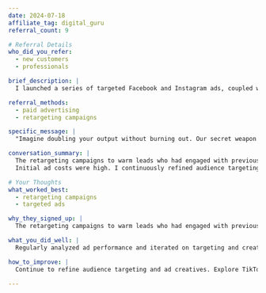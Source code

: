 ```yaml
---
date: 2024-07-18
affiliate_tag: digital_guru
referral_count: 9

# Referral Details
who_did_you_refer:
  - new customers
  - professionals

brief_description: |
  I launched a series of targeted Facebook and Instagram ads, coupled with strategic retargeting campaigns.

referral_methods:
  - paid advertising
  - retargeting campaigns

specific_message: |
  "Imagine doubling your output without burning out. Our secret weapon inside. Click to unlock your potential!"

conversation_summary: |
  The retargeting campaigns to warm leads who had engaged with previous content showed high conversion rates.
  Initial ad costs were high. I continuously refined audience targeting and ad creatives to improve ROI.

# Your Thoughts
what_worked_best:
  - retargeting campaigns
  - targeted ads

why_they_signed_up: |
  The retargeting campaigns to warm leads who had engaged with previous content showed high conversion rates.

what_you_did_well: |
  Regularly analyzed ad performance and iterated on targeting and creatives for better results.

how_to_improve: |
  Continue to refine audience targeting and ad creatives. Explore TikTok ads as a potential new channel to reach a younger demographic.

---
```

